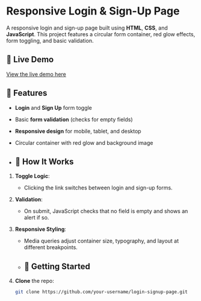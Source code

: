 # Responsive Login & Sign-Up Page
A responsive login and sign-up page built using **HTML**, **CSS**, and **JavaScript**. This project features a circular form container, red glow effects, form toggling, and basic validation.

## 🔗 Live Demo
[View the live demo here](responsive-login-page-jade.vercel.app)


## 🚀 Features

- **Login** and **Sign Up** form toggle  
- Basic **form validation** (checks for empty fields)  
- **Responsive design** for mobile, tablet, and desktop  
- Circular container with red glow and background image

- ## 📝 How It Works

1. **Toggle Logic**:  
   - Clicking the link switches between login and sign-up forms.  
2. **Validation**:  
   - On submit, JavaScript checks that no field is empty and shows an alert if so.  
3. **Responsive Styling**:  
   - Media queries adjust container size, typography, and layout at different breakpoints.
  
   - ## 🚀 Getting Started

1. **Clone** the repo:  
   ```bash
   git clone https://github.com/your-username/login-signup-page.git
